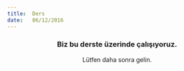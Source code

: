```yaml
---
title:  Ders
date:   06/12/2016
---
```


### <center>Biz bu derste üzerinde çalışıyoruz.</center>
<center>Lütfen daha sonra gelin.</center>